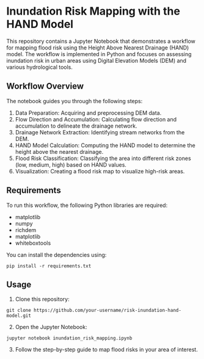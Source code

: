 # Inundation Risk Mapping with the HAND Model
This repository contains a Jupyter Notebook that demonstrates a workflow for mapping flood risk using the Height Above Nearest Drainage (HAND) model. The workflow is implemented in Python and focuses on assessing inundation risk in urban areas using Digital Elevation Models (DEM) and various hydrological tools.
## Workflow Overview
The notebook guides you through the following steps:

1. Data Preparation: Acquiring and preprocessing DEM data.
2. Flow Direction and Accumulation: Calculating flow direction and accumulation to delineate the drainage network.
3. Drainage Network Extraction: Identifying stream networks from the DEM.
4. HAND Model Calculation: Computing the HAND model to determine the height above the nearest drainage.
5. Flood Risk Classification: Classifying the area into different risk zones (low, medium, high) based on HAND values.
6. Visualization: Creating a flood risk map to visualize high-risk areas.
## Requirements
To run this workflow, the following Python libraries are required:

* matplotlib
* numpy
* richdem
* matplotlib
* whiteboxtools

You can install the dependencies using:
```
pip install -r requirements.txt
```
## Usage
1. Clone this repository:
```
git clone https://github.com/your-username/risk-inundation-hand-model.git
```
2. Open the Jupyter Notebook:
```
jupyter notebook inundation_risk_mapping.ipynb
```
3. Follow the step-by-step guide to map flood risks in your area of interest.
